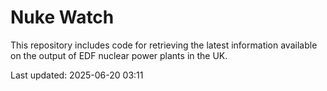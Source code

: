 # Nuke Watch

This repository includes code for retrieving the latest information available on the output of EDF nuclear power plants in the UK.

Last updated: 2025-06-20 03:11